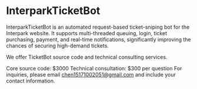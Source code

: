 # InterparkTicketBot
InterparkTicketBot is an automated request-based ticket-sniping bot for the Interpark website. It supports multi-threaded queuing, login, ticket purchasing, payment, and real-time notifications, significantly improving the chances of securing high-demand tickets.

We offer TicketBot source code and technical consulting services.

Core source code: $3000
Technical consultation: $300 per question
For inquiries, please email chen15171002051@gmail.com and include your contact information.
